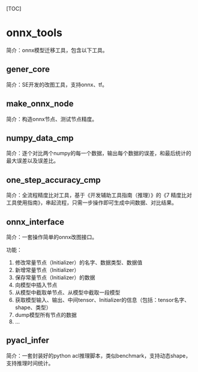[TOC]

# onnx_tools

简介：onnx模型迁移工具，包含以下工具。

## gener_core

简介：SE开发的改图工具，支持onnx、tf。

## make_onnx_node

简介：构造onnx节点、测试节点精度。

## numpy_data_cmp

简介：逐个对比两个numpy的每一个数据，输出每个数据的误差，和最后统计的最大误差以及误差比。

## one_step_accuracy_cmp

简介：全流程精度比对工具，基于《开发辅助工具指南（推理）》的《7 精度比对工具使用指南》，串起流程，只需一步操作即可生成中间数据、对比结果。

## onnx_interface

简介：一套操作简单的onnx改图接口。

功能：

1. 修改常量节点（Initializer）的名字、数据类型、数据值
2. 新增常量节点（Initializer）
3. 保存常量节点（Initializer）的数据
4. 向模型中插入节点
5. 从模型中截取单节点、从模型中截取一段模型
6. 获取模型输入、输出、中间tensor、Initializer的信息（包括：tensor名字、shape、类型）
7. dump模型所有节点的数据
8. ...

## pyacl_infer

简介：一套封装好的python acl推理脚本，类似benchmark，支持动态shape，支持推理时间统计。
